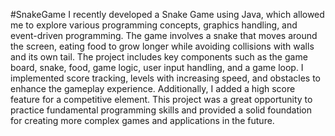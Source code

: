 #SnakeGame
I recently developed a Snake Game using Java, which allowed me to explore various programming concepts, graphics handling, and event-driven programming. 
The game involves a snake that moves around the screen, eating food to grow longer while avoiding collisions with walls and its own tail.
The project includes key components such as the game board, snake, food, game logic, user input handling, and a game loop.
I implemented score tracking, levels with increasing speed, and obstacles to enhance the gameplay experience.
Additionally, I added a high score feature for a competitive element.
This project was a great opportunity to practice fundamental programming skills and provided a solid foundation for creating more complex games and applications in the future.
